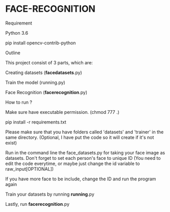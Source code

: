 # FACE-RECOGNITION

Requirement

Python 3.6

pip install opencv-contrib-python


Outline

This project consist of 3 parts, which are:

Creating datasets (__facedatasets__.py)

Train the model (running.py)

Face Recognition (__facerecognition__.py)



How to run ?

Make sure have executable permission. (chmod 777 .)

pip install -r requirements.txt

Please make sure that you have folders called 'datasets' and 'trainer' in the same directory. (Optional, I have put the code so it will create if it's not exist)

Run in the command line the face_datasets.py for taking your face image as datasets. Don't forget to set each person's face to unique ID (You need to edit the code everytime, or maybe just change the id variable to raw_input[OPTIONAL])

If you have more face to be include, change the ID and run the program again

Train your datasets by running __running__.py

Lastly, run __facerecognition__.py

